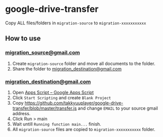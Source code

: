# google-drive-transfer

Copy ALL files/folders in `migration-source` to `migration-xxxxxxxxxxx`

## How to use

### migration_source@gmail.com

1. Create `migration-source` folder and move all documents to the folder.
1. Share the folder to migration_destination@gmail.com

### migration_destination@gmail.com

1. Open [Apps Script – Google Apps Script](https://www.google.com/script/start/)
1. Click `Start Scripting` and create `Blank Project`
1. Copy https://github.com/takkyuuplayer/google-drive-transfer/blob/master/transfer.js and change `EMAIL` to your source gmail address.
1. Click Run > main
1. Wait untill `Running function main...` finish.
1. All `migration-source` files are copied to `migration-xxxxxxxxxxx` folder.
